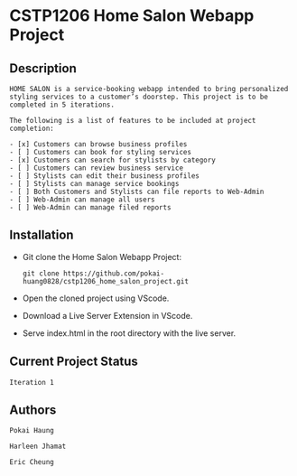 # CSTP1206 Home Salon Webapp Project 

## Description

    HOME SALON is a service-booking webapp intended to bring personalized styling services to a customer’s doorstep. This project is to be completed in 5 iterations. 

    The following is a list of features to be included at project completion:

    - [x] Customers can browse business profiles
    - [ ] Customers can book for styling services
    - [x] Customers can search for stylists by category
    - [ ] Customers can review business service
    - [ ] Stylists can edit their business profiles
    - [ ] Stylists can manage service bookings
    - [ ] Both Customers and Stylists can file reports to Web-Admin
    - [ ] Web-Admin can manage all users
    - [ ] Web-Admin can manage filed reports

## Installation

* Git clone the Home Salon Webapp Project:

    `git clone https://github.com/pokai-huang0828/cstp1206_home_salon_project.git`

* Open the cloned project using VScode.

* Download a Live Server Extension in VScode.

* Serve index.html in the root directory with the live server. 

## Current Project Status

    Iteration 1

## Authors

    Pokai Haung

    Harleen Jhamat

    Eric Cheung
